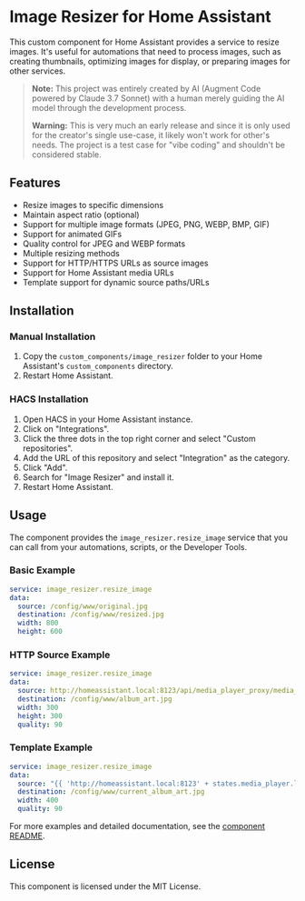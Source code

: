 # Image Resizer for Home Assistant

This custom component for Home Assistant provides a service to resize images. It's useful for automations that need to process images, such as creating thumbnails, optimizing images for display, or preparing images for other services.

> **Note:** This project was entirely created by AI (Augment Code powered by Claude 3.7 Sonnet) with a human merely guiding the AI model through the development process.
>
> **Warning:** This is very much an early release and since it is only used for the creator's single use-case, it likely won't work for other's needs. The project is a test case for "vibe coding" and shouldn't be considered stable.

## Features

- Resize images to specific dimensions
- Maintain aspect ratio (optional)
- Support for multiple image formats (JPEG, PNG, WEBP, BMP, GIF)
- Support for animated GIFs
- Quality control for JPEG and WEBP formats
- Multiple resizing methods
- Support for HTTP/HTTPS URLs as source images
- Support for Home Assistant media URLs
- Template support for dynamic source paths/URLs

## Installation

### Manual Installation

1. Copy the `custom_components/image_resizer` folder to your Home Assistant's `custom_components` directory.
2. Restart Home Assistant.

### HACS Installation

1. Open HACS in your Home Assistant instance.
2. Click on "Integrations".
3. Click the three dots in the top right corner and select "Custom repositories".
4. Add the URL of this repository and select "Integration" as the category.
5. Click "Add".
6. Search for "Image Resizer" and install it.
7. Restart Home Assistant.

## Usage

The component provides the `image_resizer.resize_image` service that you can call from your automations, scripts, or the Developer Tools.

### Basic Example

```yaml
service: image_resizer.resize_image
data:
  source: /config/www/original.jpg
  destination: /config/www/resized.jpg
  width: 800
  height: 600
```

### HTTP Source Example

```yaml
service: image_resizer.resize_image
data:
  source: http://homeassistant.local:8123/api/media_player_proxy/media_player.living_room?token=xyz
  destination: /config/www/album_art.jpg
  width: 300
  height: 300
  quality: 90
```

### Template Example

```yaml
service: image_resizer.resize_image
data:
  source: "{{ 'http://homeassistant.local:8123' + states.media_player.living_room.attributes.entity_picture }}"
  destination: /config/www/current_album_art.jpg
  width: 400
  quality: 90
```

For more examples and detailed documentation, see the [component README](custom_components/image_resizer/README.md).

## License

This component is licensed under the MIT License.
